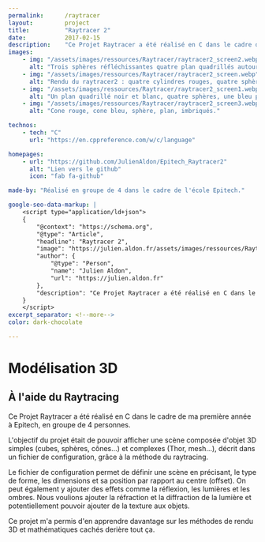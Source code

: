 ```yaml
---
permalink:      /raytracer
layout:         project
title:          "Raytracer 2"
date:           2017-02-15
description:    "Ce Projet Raytracer a été réalisé en C dans le cadre de ma première année à Epitech, en groupe de 4 personnes. L'objectif du projet était de pouvoir afficher une scène composée d'objet 3D simples (cubes, sphères, cônes...) et complexes (Thor, mesh...), décrit dans un fichier de configuration, grâce à la méthode du raytracing."
images:
    - img: "/assets/images/ressources/Raytracer/raytracer2_screen2.webp"
      alt: "Trois sphères réfléchissantes quatre plan quadrillés autours formant une boite."
    - img: "/assets/images/ressources/Raytracer/raytracer2_screen.webp"
      alt: "Rendu du raytracer2 : quatre cylindres rouges, quatre sphères réfléchissantes, deux plans quadrillés."
    - img: "/assets/images/ressources/Raytracer/raytracer2_screen1.webp"
      alt: "Un plan quadrillé noir et blanc, quatre sphères, une bleu peu réfléchissante, une verte peu réfléchissante, une rouge moyennement  réfléchissante, enfin une completement réfléchissante."
    - img: "/assets/images/ressources/Raytracer/raytracer2_screen3.webp"
      alt: "Cone rouge, cone bleu, sphère, plan, imbriqués."

technos:
    - tech: "C"
      url: "https://en.cppreference.com/w/c/language"

homepages:
    - url: "https://github.com/JulienAldon/Epitech_Raytracer2"
      alt: "Lien vers le github"
      icon: "fab fa-github"

made-by: "Réalisé en groupe de 4 dans le cadre de l'école Epitech."

google-seo-data-markup: |
    <script type="application/ld+json">
    {
        "@context": "https://schema.org",
        "@type": "Article",
        "headline": "Raytracer 2",
        "image": "https://julien.aldon.fr/assets/images/ressources/Raytracer/raytracer2_screen.webp",
        "author": {
            "@type": "Person",
            "name": "Julien Aldon",
            "url": "https://julien.aldon.fr"
        },
        "description": "Ce Projet Raytracer a été réalisé en C dans le cadre de ma première année à Epitech, en groupe de 4 personnes. L'objectif du projet était de pouvoir afficher une scène composée d'objet 3D simples (cubes, sphères, cônes...) et complexes (Thor, mesh...), décrit dans un fichier de configuration, grâce à la méthode du raytracing."
    }
    </script>
excerpt_separator: <!--more-->
color: dark-chocolate

---
```

# Modélisation 3D 
## À l'aide du Raytracing
Ce Projet Raytracer a été réalisé en C dans le cadre de ma première année à Epitech, en groupe de 4 personnes.
<!--more-->
L'objectif du projet était de pouvoir afficher une scène composée d'objet 3D simples (cubes, sphères, cônes...) et complexes (Thor, mesh...), décrit dans un fichier de configuration, grâce à la méthode du raytracing. 

Le fichier de configuration permet de définir une scène en précisant, le type de forme, les dimensions et sa position par rapport au centre (offset). On peut également y ajouter des effets comme la réflexion, les lumières et les ombres. Nous voulions ajouter la réfraction et la diffraction de la lumière et potentiellement pouvoir ajouter de la texture aux objets.

Ce projet m'a permis d'en apprendre davantage sur les méthodes de rendu 3D et mathématiques cachés derière tout ça.